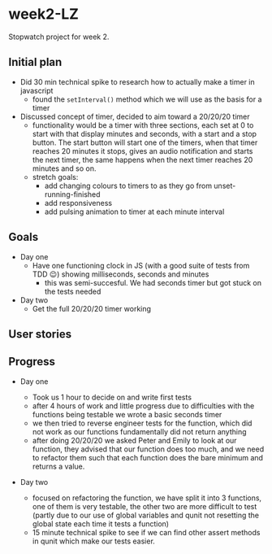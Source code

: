 # week2-LZ
Stopwatch project for week 2.

## Initial plan
* Did 30 min technical spike to research how to actually make a timer in javascript
  * found the `setInterval()` method which we will use as the basis for a timer
* Discussed concept of timer, decided to aim toward a 20/20/20 timer
  * functionality would be a timer with three sections, each set at 0 to start with that display minutes and seconds, with a start and a stop button. The start button will start one of the timers, when that timer reaches 20 minutes it stops, gives an audio notification and starts the next timer, the same happens when the next timer reaches 20 minutes and so on.
  * stretch goals:
    * add changing colours to timers to as they go from unset-running-finished
    * add responsiveness
    * add pulsing animation to timer at each minute interval

## Goals
* Day one
  * Have one functioning clock in JS (with a good suite of tests from TDD :wink:) showing milliseconds, seconds and minutes
    * this was semi-succesful. We had seconds timer but got stuck on the tests needed
* Day two
  * Get the full 20/20/20 timer working

## User stories


## Progress
* Day one
  * Took us 1 hour to decide on and write first tests
  * after 4 hours of work and little progress due to difficulties with the functions being testable we wrote a basic seconds timer
  * we then tried to reverse engineer tests for the function, which did not work as our functions fundamentally did not return anything
  * after doing 20/20/20 we asked Peter and Emily to look at our function, they advised that our function does too much, and we need to refactor them such that each function does the bare minimum and returns a value.

* Day two
  * focused on refactoring the function, we have split it into 3 functions, one of them is very testable, the other two are more difficult to test (partly due to our use of global variables and qunit not resetting the global state each time it tests a function)
  * 15 minute technical spike to see if we can find other assert methods in qunit which make our tests easier.
